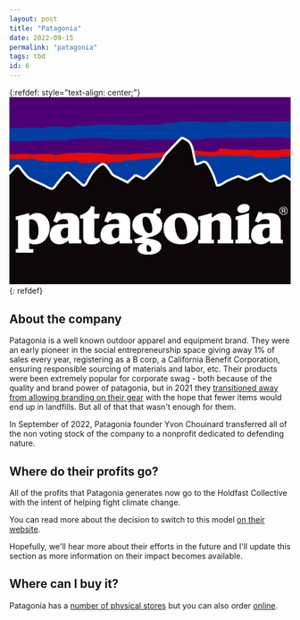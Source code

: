 ```yaml
---
layout: post
title: "Patagonia"
date: 2022-09-15
permalink: "patagonia"
tags: tbd
id: 6
---
```


{:refdef: style="text-align: center;"}
[![Logo](/assets/img/patagonia-logo.jpg)]()
{: refdef}

## About the company 
Patagonia is a well known outdoor apparel and equipment brand. They were an early pioneer in the social entrepreneurship space giving away 1% of sales every year, registering as a B corp, a California Benefit Corporation, ensuring responsible sourcing of materials and labor, etc. Their products were been extremely popular for corporate swag - both because of the quality and brand power of patagonia, but in 2021 they [transitioned away from allowing branding on their gear](https://www.patagonia.com/transitioning-away-from-logos.html) with the hope that fewer items would end up in landfills. But all of that that wasn't enough for them. 

In September of 2022, Patagonia founder Yvon Chouinard transferred all of the non voting stock of the company to a nonprofit dedicated to defending nature. 

## Where do their profits go? 
All of the profits that Patagonia generates now go to the Holdfast Collective with the intent of helping fight climate change. 

You can read more about the decision to switch to this model [on their website](https://www.patagonia.com/ownership/).

Hopefully, we'll hear more about their efforts in the future and I'll update this section as more information on their impact becomes available.

## Where can I buy it?  
Patagonia has a [number of physical stores](https://www.patagonia.com/store-locator/) but you can also order [online](https://www.patagonia.com/shop).



